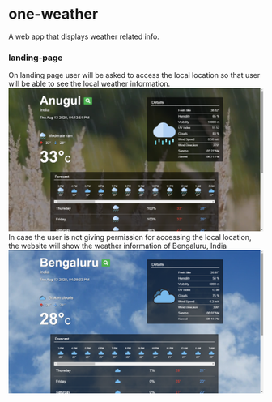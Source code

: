 # one-weather
A web app that displays weather related info.

### landing-page
On landing page user will be asked to access the local location so that user will be able to see the local weather information.
![Local Landing](/public/landinglocal.png)
In case the user is not giving permission for accessing the local location, the website will show the weather information of Bengaluru, India 
![Default Landing](/public/landingdefault.png)
